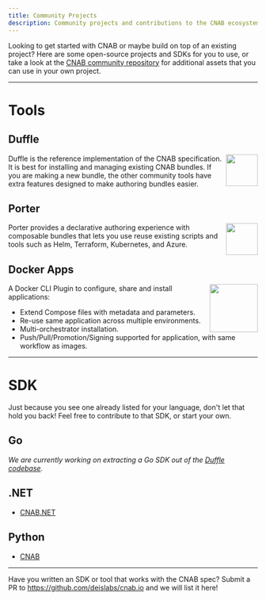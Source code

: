 ```yaml
---
title: Community Projects
description: Community projects and contributions to the CNAB ecosystem
---
```


Looking to get started with CNAB or maybe build on top of an existing project?
Here are some open-source projects and SDKs for you to use, or take a look at the
[CNAB community repository][cnab-community] for additional assets that you can 
use in your own project.

---

# Tools

## Duffle
<a href="https://duffle.sh" alt="duffle"><img align="right" src="/img/duffle.svg" width="64px" /></a>
Duffle is the reference implementation of the CNAB specification. It is best for
installing and managing existing CNAB bundles. If you are making a new bundle,
the other community tools have extra features designed to make authoring bundles
easier.

## Porter
<a href="https://porter.sh" alt="porter"><img align="right" src="/img/porter.png" width="64px" /></a>

Porter provides a declarative authoring experience with composable bundles that lets
you use reuse existing scripts and tools such as Helm, Terraform, Kubernetes, and Azure.

## Docker Apps
<a href="https://github.com/docker/app" alt="docker"><img align="right" src="/img/docker.png" width="97px" /></a>

A Docker CLI Plugin to configure, share and install applications:

* Extend Compose files with metadata and parameters.
* Re-use same application across multiple environments.
* Multi-orchestrator installation.
* Push/Pull/Promotion/Signing supported for application, with same workflow as images.

---

# SDK
Just because you see one already listed for your language, don't let that hold you back!
Feel free to contribute to that SDK, or start your own.

## Go
_We are currently working on extracting a Go SDK out of the [Duffle codebase][duffle-pkg]._

## .NET
* [CNAB.NET](https://github.com/deislabs/cnab-netstandard)

## Python
* [CNAB](https://github.com/garethr/pycnab)

---

Have you written an SDK or tool that works with the CNAB spec? Submit a PR
to <https://github.com/deislabs/cnab.io> and we will list it here!

[cnab-community]: https://github.com/deislabs/cnab-community
[duffle-pkg]: https://github.com/deislabs/duffle/tree/master/pkg